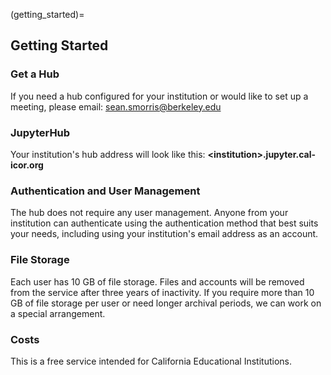 (getting_started)=
## Getting Started

### Get a Hub
If you need a hub configured for your institution or would like to set up a meeting, please email: sean.smorris@berkeley.edu

### JupyterHub
Your institution's hub address will look like this: **\<institution\>.jupyter.cal-icor.org**

### Authentication and User Management
The hub does not require any user management. Anyone from your institution can authenticate using the authentication method that best suits your needs, including using your institution's email address as an account.

### File Storage
Each user has 10 GB of file storage. Files and accounts will be removed from the service after three years of inactivity. If you require more than 10 GB of file storage per user or need longer archival periods, we can work on a special arrangement.

### Costs
This is a free service intended for California Educational Institutions.
